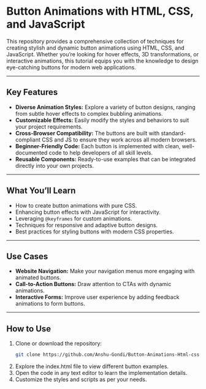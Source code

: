 # **Button Animations with HTML, CSS, and JavaScript**

This repository provides a comprehensive collection of techniques for creating stylish and dynamic button animations using HTML, CSS, and JavaScript. Whether you’re looking for hover effects, 3D transformations, or interactive animations, this tutorial equips you with the knowledge to design eye-catching buttons for modern web applications.

---

## **Key Features**
- **Diverse Animation Styles:** Explore a variety of button designs, ranging from subtle hover effects to complex bubbling animations.
- **Customizable Effects:** Easily modify the styles and behaviors to suit your project requirements.
- **Cross-Browser Compatibility:** The buttons are built with standard-compliant CSS and JS to ensure they work across all modern browsers.
- **Beginner-Friendly Code:** Each button is implemented with clean, well-documented code to help developers of all skill levels.
- **Reusable Components:** Ready-to-use examples that can be integrated directly into your own projects.

---

## **What You’ll Learn**
- How to create button animations with pure CSS.
- Enhancing button effects with JavaScript for interactivity.
- Leveraging `@keyframes` for custom animations.
- Techniques for responsive and adaptive button designs.
- Best practices for styling buttons with modern CSS properties.

---

## **Use Cases**
- **Website Navigation:** Make your navigation menus more engaging with animated buttons.
- **Call-to-Action Buttons:** Draw attention to CTAs with dynamic animations.
- **Interactive Forms:** Improve user experience by adding feedback animations to form buttons.

---

## **How to Use**
1. Clone or download the repository:
   ```bash
   git clone https://github.com/Anshu-Gondi/Button-Animations-Html-css-js.git
   ```
2. Explore the index.html file to view different button examples.
3. Open the code in any text editor to learn the implementation details.
4. Customize the styles and scripts as per your needs.